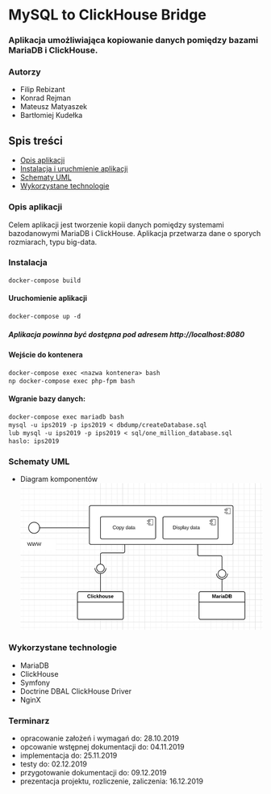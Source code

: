 # MySQL to ClickHouse Bridge

### Aplikacja umożliwiająca kopiowanie danych pomiędzy bazami MariaDB i ClickHouse.

### Autorzy
- Filip Rebizant
- Konrad Rejman
- Mateusz Matyaszek
- Bartłomiej Kudełka

## Spis treści
* [Opis aplikacji](#Opis-aplikacji)
* [Instalacja i uruchmienie aplikacji](#Instalacja)
* [Schematy UML](#schematy-uml)
* [Wykorzystane technologie](#wykorzystane-technologie)

### Opis aplikacji
Celem aplikacji jest tworzenie kopii danych pomiędzy systemami bazodanowymi MariaDB i ClickHouse. Aplikacja przetwarza dane o sporych rozmiarach, typu big-data.

### Instalacja
    docker-compose build
#### Uruchomienie aplikacji
    docker-compose up -d
    
##### Aplikacja powinna być dostępna pod adresem http://localhost:8080

#### Wejście do kontenera
    docker-compose exec <nazwa kontenera> bash
    np docker-compose exec php-fpm bash
    
#### Wgranie bazy danych:
    docker-compose exec mariadb bash
    mysql -u ips2019 -p ips2019 < dbdump/createDatabase.sql
    lub mysql -u ips2019 -p ips2019 < sql/one_million_database.sql
    haslo: ips2019
  
### Schematy UML
- Diagram komponentów
![diagram komponentów](documentation/uml/components.png)

### Wykorzystane technologie
- MariaDB
- ClickHouse
- Symfony
- Doctrine DBAL ClickHouse Driver
- NginX

### Terminarz
  - opracowanie założeń i wymagań do: 28.10.2019
  - opcowanie wstępnej dokumentacji do: 04.11.2019
  - implementacja do: 25.11.2019
  - testy do: 02.12.2019
  - przygotowanie dokumentacji do: 09.12.2019
  - prezentacja projektu, rozliczenie, zaliczenia: 16.12.2019 
